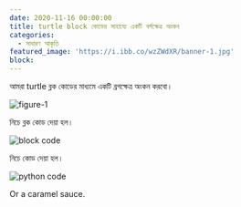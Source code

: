 ```yaml
---
date: 2020-11-16 00:00:00
title: turtle block কোডের সাহায্যে একটি বর্গক্ষেত্র অংকন
categories:
  - সাধারণ আকৃতি
featured_image: 'https://i.ibb.co/wzZWdXR/banner-1.jpg'
block:
---
```


আমরা turtle ব্লক কোডের মাধ্যমে একটি ব্রগক্ষেত্র অংকন করবো।

![figure-1](https://i.ibb.co/wzZWdXR/banner-1.jpg)

নিচে  ব্লক কোড দেয়া হল।

![block code](https://i.ibb.co/nC2vtnr/figure-1.jpg)

নিচে  কোড দেয়া হল।

![python code](https://i.ibb.co/nC2vtnr/figure-1.jpg)

Or a caramel sauce.